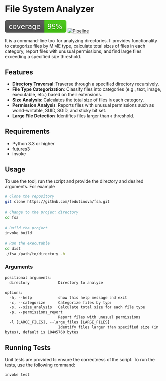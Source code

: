 # File System Analyzer
![Coverage](coverage.svg)
[![Pipeline](https://github.com/fedutinova/fsa/actions/workflows/analyzer.yml/badge.svg)](https://github.com/fedutinova/fsa/actions/workflows/analyzer.yml)

It is a command-line tool for analyzing directories. It provides functionality to categorize files by MIME type, calculate total sizes of files in each category, report files with unusual permissions, and find large files exceeding a specified size threshold.

## Features

- **Directory Traversal**: Traverse through a specified directory recursively.
- **File Type Categorization**: Classify files into categories (e.g., text, image, executable, etc.) based on their extensions.
- **Size Analysis**: Calculates the total size of files in each category.
- **Permission Analysis**: Reports files with unusual permissions such as world-writable, SUID, SGID, and sticky bit set.
- **Large File Detection**: Identifies files larger than a threshold.   

## Requirements

- Python 3.3 or higher
- futures3
- invoke


## Usage

To use the tool, run the script and provide the directory and desired arguments. For example:

```bash
# Clone the repository
git clone https://github.com/fedutinova/fsa.git

# Change to the project directory
cd fsa

# Build the project
invoke build

# Run the executable
cd dist
./fsa /path/to/directory -h
```

### Arguments

```text
positional arguments:
  directory             Directory to analyze

options:
  -h, --help            show this help message and exit
  -c, --categorize      Categorize files by type
  -s, --size_analysis   Calculate total size for each file type
  -p, --permissions_report
                        Report files with unusual permissions
  -l [LARGE_FILES], --large_files [LARGE_FILES]
                        Identify files larger than specified size (in bytes), default is 10485760 bytes
```

## Running Tests

Unit tests are provided to ensure the correctness of the script. To run the tests, use the following command:

```bash
invoke test
```
